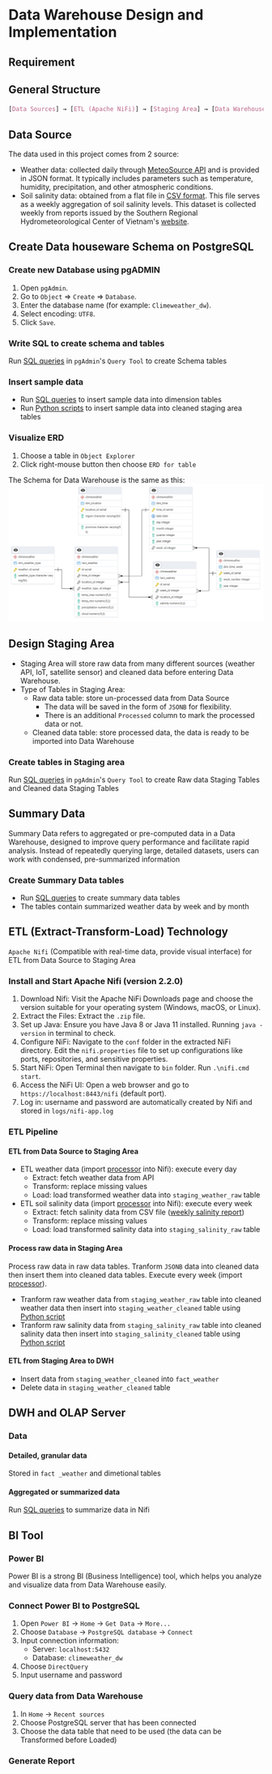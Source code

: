 # Data Warehouse Design and Implementation

## Requirement

## General Structure
```css
[Data Sources] → [ETL (Apache NiFi)] → [Staging Area] → [Data Warehouse] → [BI Tools]
```

## Data Source
The data used in this project comes from 2 source:
- Weather data: collected daily through [MeteoSource API](https://www.meteosource.com/) and is provided in JSON format. It typically includes parameters such as temperature, humidity, precipitation, and other atmospheric conditions.
- Soil salinity data: obtained from a flat file in [CSV format](asset/dump_data/weekly_salinity_report.csv). This file serves as a weekly aggregation of soil salinity levels. This dataset is collected weekly from reports issued by the Southern Regional Hydrometeorological Center of Vietnam's [website](https://www.kttv-nb.org.vn/).

## Create Data houseware Schema on PostgreSQL

### Create new Database using pgADMIN
1. Open `pgAdmin`.
2. Go to `Object` => `Create` => `Database`.
3. Enter the database name (for example: `Climeweather_dw`).
4. Select encoding: `UTF8`.
5. Click `Save`.

### Write SQL to create schema and tables
Run [SQL queries](SQL/pgadmin_query/create_DW_schema.sql) in `pgAdmin`'s `Query Tool` to create Schema tables

### Insert sample data 
- Run [SQL queries](SQL/pgadmin_query/insert_DW_schema_sample_data.sql) to insert sample data into dimension tables
- Run [Python scripts](asset/dump_python_script) to insert sample data into cleaned staging area tables

### Visualize ERD
1. Choose a table in `Object Explorer`
2. Click right-mouse button then choose `ERD for table`

The Schema for Data Warehouse is the same as this: ![ERD](asset/image/ERD.png)

## Design Staging Area
- Staging Area will store raw data from many different sources (weather API, IoT, satellite sensor) and cleaned data before entering Data Warehouse.
- Type of Tables in Staging Area:
	- Raw data table: store un-processed data from Data Source
		- The data will be saved in the form of `JSONB` for flexibility.
		- There is an additional `Processed` column to mark the processed data or not.
	- Cleaned data table: store processed data, the data is ready to be imported into Data Warehouse 

### Create tables in Staging area
Run [SQL queries](SQL/pgadmin_query/create_DW_staging_area.sql) in `pgAdmin`'s `Query Tool` to create Raw data Staging Tables and Cleaned data Staging Tables

## Summary Data
Summary Data refers to aggregated or pre-computed data in a Data Warehouse, designed to improve query performance and facilitate rapid analysis. Instead of repeatedly querying large, detailed datasets, users can work with condensed, pre-summarized information

### Create Summary Data tables
- Run [SQL queries](SQL/pgadmin_query/create_DW_summary_table.sql) to create summary data tables
- The tables contain summarized weather data by week and by month

## ETL (Extract-Transform-Load) Technology
`Apache Nifi` (Compatible with real-time data, provide visual interface) for ETL from Data Source to Staging Area

### Install and Start Apache Nifi (version 2.2.0)
1. Download Nifi: Visit the Apache NiFi Downloads page and choose the version suitable for your operating system (Windows, macOS, or Linux).
2. Extract the Files: Extract the `.zip` file.
3. Set up Java: Ensure you have Java 8 or Java 11 installed. Running `java -version` in terminal to check.
4. Configure NiFi: Navigate to the `conf` folder in the extracted NiFi directory. Edit the `nifi.properties` file to set up configurations like ports, repositories, and sensitive properties.
5. Start NiFi: Open Terminal then navigate to `bin` folder. Run `.\nifi.cmd start`.
6. Access the NiFi UI: Open a web browser and go to `https://localhost:8443/nifi` (default port).
7. Log in: username and password are automatically created by Nifi and stored in `logs/nifi-app.log`

### ETL Pipeline

#### ETL from Data Source to Staging Area 
- ETL weather data (import [processor](ApacheNifi_processor/1_Source_to_Staging/ETL_Weather_Data.json) into Nifi): execute every day
	- Extract: fetch weather data from API
	- Transform: replace missing values
	- Load: load transformed weather data into `staging_weather_raw` table
- ETL soil salinity data (import [processor](ApacheNifi_processor/1_Source_to_Staging/ETL_Salinity_Data.json) into Nifi): execute every week
	- Extract: fetch salinity data from CSV file ([weekly salinity report](asset/dump_data/weekly_salinity_report.csv))
	- Transform: replace missing values
	- Load: load transformed salinity data into `staging_salinity_raw` table

#### Process raw data in Staging Area
Process raw data in raw data tables. Tranform `JSONB` data into cleaned data then insert them into cleaned data tables. Execute every week (import [processor](ApacheNifi_processor/2_Process_in_Staging/Process_Data_in_Staging_Area.json)).
- Tranform raw weather data from `staging_weather_raw` table into cleaned weather data then insert into `staging_weather_cleaned` table using [Python script](Python_script/transform_raw_weather_data.py)
- Tranform raw salinity data from `staging_salinity_raw` table into cleaned salinity data then insert into `staging_salinity_cleaned` table using [Python script](Python_script/transform_raw_salinity_data.py)

#### ETL from Staging Area to DWH
- Insert data from `staging_weather_cleaned` into `fact_weather`
- Delete data in `staging_weather_cleaned` table

## DWH and OLAP Server

### Data

#### Detailed, granular data
Stored in `fact _weather` and dimetional tables

#### Aggregated or summarized data
Run [SQL queries](SQL/nifi_flow_query/update_summarized_data.sql) to summarize data in Nifi

## BI Tool

### Power BI
Power BI is a strong BI (Business Intelligence) tool, which helps you analyze and visualize data from Data Warehouse easily.

### Connect Power BI to PostgreSQL
1. Open `Power BI` → `Home` → `Get Data` → `More...`
2. Choose `Database` → `PostgreSQL database` → `Connect` 
3. Input connection information:
	- Server: `localhost:5432`
	- Database: `climeweather_dw`
4. Choose `DirectQuery`
5. Input username and password

### Query data from Data Warehouse
1. In `Home` → `Recent sources`
2. Choose PostgreSQL server that has been connected
3. Choose the data table that need to be used (the data can be Transformed before Loaded)

### Generate Report 